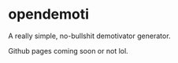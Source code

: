 # opendemoti
A really simple, no-bullshit demotivator generator.

Github pages coming soon or not lol.